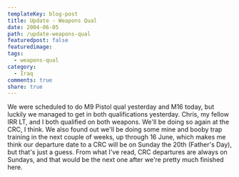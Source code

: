 ```yaml
---
templateKey: blog-post
title: Update - Weapons Qual
date: 2004-06-05
path: /update-weapons-qual
featuredpost: false
featuredimage:
tags:
  - weapons-qual
category:
  - Iraq
comments: true
share: true
---
```


We were scheduled to do M9 Pistol qual yesterday and M16 today, but luckily we managed to get in both qualifications yesterday. Chris, my fellow IRR LT, and I both qualified on both weapons. We'll be doing so again at the CRC, I think. We also found out we'll be doing some mine and booby trap training in the next couple of weeks, up through 16 June, which makes me think our departure date to a CRC will be on Sunday the 20th (Father's Day), but that's just a guess. From what I've read, CRC departures are always on Sundays, and that would be the next one after we're pretty much finished here.
